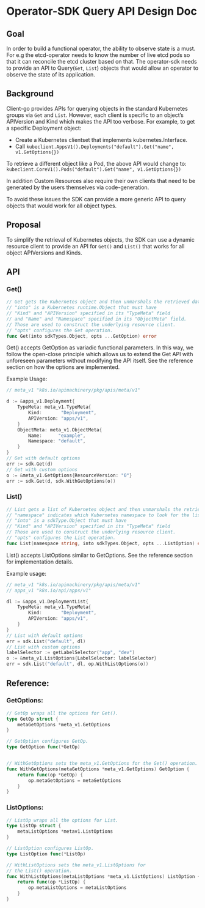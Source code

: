 # Operator-SDK Query API Design Doc

## Goal

In order to build a functional operator, the ability to observe state is a must. For e.g the etcd-operator needs to know the number of live etcd pods so that it can reconcile the etcd cluster based on that. The operator-sdk needs to provide an API to Query(`Get`, `List`) objects that would allow an operator to observe the state of its application.

## Background

Client-go provides APIs for querying objects in the standard Kubernetes groups via `Get` and `List`.
However, each client is specific to an object’s APIVersion and Kind which makes the API too verbose.
For example, to get a specific Deployment object:
- Create a Kubernetes clientset that implements kubernetes.Interface.
- Call `kubeclient.AppsV1().Deployments("default").Get("name", v1.GetOptions{})`

To retrieve a different object like a Pod, the above API would change to:
`kubeclient.CoreV1().Pods("default").Get("name", v1.GetOptions{})`

In addition Custom Resources also require their own clients that need to be generated by the users themselves via code-generation.

To avoid these issues the SDK can provide a more generic API to query objects that would work for all object types.

## Proposal

To simplify the retrieval of Kubernetes objects, the SDK can use a dynamic resource client to provide an API for `Get()` and `List()` that works for all object APIVersions and Kinds.

## API

### Get()

```Go
// Get gets the Kubernetes object and then unmarshals the retrieved data into the "into" object.
// "into" is a Kubernetes runtime.Object that must have
// "Kind" and "APIVersion" specified in its "TypeMeta" field
// and "Name" and "Namespace" specified in its "ObjectMeta" field.
// Those are used to construct the underlying resource client.
// "opts" configures the Get operation.
func Get(into sdkTypes.Object, opts ...GetOption) error
```

Get() accepts GetOption as variadic functional parameters. In this way, we follow the open-close principle
which allows us to extend the Get API with unforeseen parameters without modifying the API itself. See the reference section on how the options are implemented.

Example Usage:
```Go
// meta_v1 "k8s.io/apimachinery/pkg/apis/meta/v1"

d := &apps_v1.Deployment{
    TypeMeta: meta_v1.TypeMeta{
        Kind:       "Deployment",
        APIVersion: "apps/v1",
    }
    ObjectMeta: meta_v1.ObjectMeta{
        Name:      "example",
        Namespace: "default",
    }
}
// Get with default options
err := sdk.Get(d)
// Get with custom options
o := &meta_v1.GetOptions{ResourceVersion: "0"}
err := sdk.Get(d, sdk.WithGetOptions(o))
```

### List()

```Go
// List gets a list of Kubernetes object and then unmarshals the retrieved data into the "into" object.
// "namespace" indicates which Kubernetes namespace to look for the list of Kubernetes objects.
// "into" is a sdkType.Object that must have
// "Kind" and "APIVersion" specified in its "TypeMeta" field
// Those are used to construct the underlying resource client.
// "opts" configures the List operation.
func List(namespace string, into sdkTypes.Object, opts ...ListOption) error
```

List() accepts ListOptions similar to GetOptions. See the reference section for implementation details.

Example usage:

```Go
// meta_v1 "k8s.io/apimachinery/pkg/apis/meta/v1"
// apps_v1 "k8s.io/api/apps/v1"

dl := &apps_v1.DeploymentList{
    TypeMeta: meta_v1.TypeMeta{
        Kind:       "Deployment",
        APIVersion: "apps/v1",
    }
}
// List with default options
err = sdk.List("default", dl)
// List with custom options
labelSelector := getLabelSelector("app", "dev")
o := &meta_v1.ListOptions{LabelSelector: labelSelector}
err = sdk.List("default", dl, op.WithListOptions(o))
```



## Reference:

### GetOptions:

```Go
// GetOp wraps all the options for Get().
type GetOp struct {
    metaGetOptions *meta_v1.GetOptions
}

// GetOption configures GetOp.
type GetOption func(*GetOp)


// WithGetOptions sets the meta_v1.GetOptions for the Get() operation.
func WithGetOptions(metaGetOptions *meta_v1.GetOptions) GetOption {
    return func(op *GetOp) {
        op.metaGetOptions = metaGetOptions
    }
}
```

### ListOptions:

```Go
// ListOp wraps all the options for List.
type ListOp struct {
    metaListOptions *metav1.ListOptions
}

// ListOption configures ListOp.
type ListOption func(*ListOp)

// WithListOptions sets the meta_v1.ListOptions for
// the List() operation.
func WithListOptions(metaListOptions *meta_v1.ListOptions) ListOption {
    return func(op *ListOp) {
        op.metaListOptions = metaListOptions
    }
}
```
